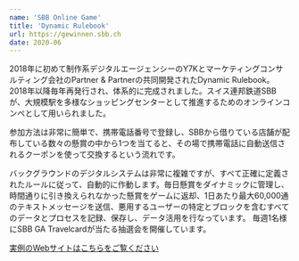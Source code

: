 ```yaml
---
name: 'SBB Online Game'
title: 'Dynamic Rulebook'
url: https://gewinnen.sbb.ch
date: 2020-06
---
```

2018年に初めて制作系デジタルエージェンシーのY7Kとマーケティングコンサルティング会社のPartner & Partnerの共同開発されたDynamic Rulebook。2018年以降毎年再発行され、体系的に完成されました。スイス連邦鉄道SBBが、大規模駅を多様なショッピングセンターとして推進するためのオンラインコンペとして用いられました。

参加方法は非常に簡単で、携帯電話番号で登録し、SBBから借りている店舗が配布している数々の懸賞の中から1つを当てると、その場で携帯電話に自動送信されるクーポンを使って交換するという流れです。

バックグラウンドのデジタルシステムは非常に複雑ですが、すべて正確に定義されたルールに従って、自動的に作動します。毎日懸賞をダイナミックに管理し、時間通りに引き換えられなかった懸賞をゲームに返却、1日あたり最大60,000通のテキストメッセージを送信、悪用するユーザーの特定とブロックを含むすべてのデータとプロセスを記録、保存し、データ活用を行なっています。 毎週1名様にSBB GA Travelcardが当たる抽選会を開催しています。

[実例のWebサイトはこちらをご覧ください](https://gewinnen.sbb.ch)
